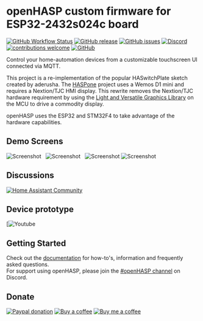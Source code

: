 # openHASP custom firmware for ESP32-2432s024c board

[![GitHub Workflow Status]( https://img.shields.io/github/actions/workflow/status/HASwitchPlate/openHASP/build.yaml?branch=master&label=build%20status&logo=github&logoColor=%23dddddd)](https://github.com/HASwitchPlate/openHASP/actions)
[![GitHub release](https://img.shields.io/github/v/release/HASwitchPlate/openHASP?include_prereleases)](https://github.com/HASwitchPlate/openHASP/releases)
[![GitHub issues](https://img.shields.io/github/issues/HASwitchPlate/openHASP.svg)](http://github.com/HASwitchPlate/openHASP/issues)
[![Discord](https://img.shields.io/discord/538814618106331137?color=%237289DA&label=discord&logo=discord&logoColor=white)][3]
[![contributions welcome](https://img.shields.io/badge/contributions-welcome-brightgreen.svg?style=flat)](#Contributing)
[![GitHub](https://img.shields.io/github/license/mashape/apistatus.svg)](https://github.com/HASwitchPlate/openHASP/blob/master/LICENSE)


Control your home-automation devices from a customizable touchscreen UI connected via MQTT.

This project is a re-implementation of the popular HASwitchPlate sketch created by aderusha.
The [HASPone][1] project uses a Wemos D1 mini and requires a Nextion/TJC HMI display.
This rewrite removes the Nextion/TJC hardware requirement by using the [Light and Versatile Graphics Library][2] on the MCU to drive a commodity display.

openHASP uses the ESP32 and STM32F4 to take advantage of the hardware capabilities.


## Demo Screens

![Screenshot](https://www.openhasp.com/0.6/assets/images/screenshots/demo_switches_covers.png) &nbsp; 
![Screenshot](https://www.openhasp.com/0.6/assets/images/screenshots/demo_jaffa1.png) &nbsp; 
![Screenshot](https://www.openhasp.com/0.6/assets/images/screenshots/demo_mediaplayer.png)
![Screenshot](https://github.com/elik745i/ESP32-2432s024c/blob/master/ezgif-2-2f3b01c313.gif)

## Discussions
[![Home Assistant Community](https://img.shields.io/github/license/mashape/apistatus.svg)](https://github.com/HASwitchPlate/openHASP/blob/master/LICENSE](https://community.home-assistant.io/t/openhasp-an-mqtt-driven-touchscreen-scene-controller/300853/407))

## Device prototype
[![Youtube](https://youtu.be/8gqbHzWds7E?si=jNXc_tAFPuddFgds)

## Getting Started

Check out the [documentation](https://www.openhasp.com/) for how-to's, information and frequently asked questions.</br>
For support using openHASP, please join the [#openHASP channel][3] on Discord.

## Donate

[![Paypal donation](https://img.shields.io/badge/Paypal-donate-00457C?style=for-the-badge&logo=paypal)][4]
[![Buy a coffee](https://img.shields.io/badge/Kofi-donate-FF5E5B?style=for-the-badge&logo=kofi)](https://ko-fi.com/openhasp)
[![Buy me a coffee](https://img.shields.io/badge/Buy_Me_a_Coffee-donate-FFDD00?style=for-the-badge&logo=buymeacoffee)](https://www.buymeacoffee.com/aktdCofU)

[1]: https://github.com/HASwitchPlate/HASPone
[2]: https://github.com/lvgl/lvgl
[3]: https://www.openhasp.com/discord
[4]: https://www.paypal.com/donate/?business=E76SN28JLZCXU&currency_code=EUR
